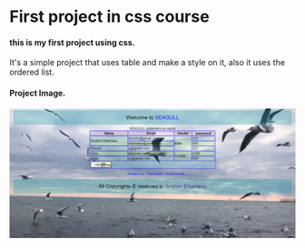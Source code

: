 # First project in css course
#### this is my first project using css.
It's a simple project that uses table and make a style on it,
also it uses the ordered list.
#### Project Image.
<img src="./imgs/readme.png">
